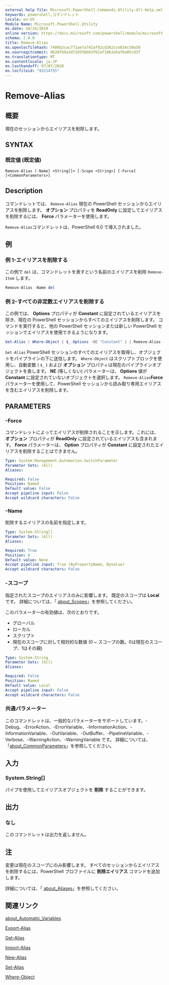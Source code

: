 ```yaml
---
external help file: Microsoft.PowerShell.Commands.Utility.dll-Help.xml
keywords: powershell,コマンドレット
Locale: en-US
Module Name: Microsoft.PowerShell.Utility
ms.date: 10/24/2019
online version: https://docs.microsoft.com/powershell/module/microsoft.powershell.utility/remove-alias?view=powershell-7.1&WT.mc_id=ps-gethelp
schema: 2.0.0
title: Remove-Alias
ms.openlocfilehash: 7406b2cac771ae7a741af92cd362cce834c59a50
ms.sourcegitcommit: 9b28fb9a3d72655bb63f62af18b3a5af6a05cd3f
ms.translationtype: MT
ms.contentlocale: ja-JP
ms.lasthandoff: 07/07/2020
ms.locfileid: "93214755"
---
```

# Remove-Alias

## 概要
現在のセッションからエイリアスを削除します。

## SYNTAX

### 既定値 (既定値)

```
Remove-Alias [-Name] <String[]> [-Scope <String>] [-Force] [<CommonParameters>]
```

## Description

コマンドレットでは、 `Remove-Alias` 現在の PowerShell セッションからエイリアスを削除します。 **オプション** プロパティを **ReadOnly** に設定してエイリアスを削除するには、 **Force** パラメーターを使用します。

`Remove-Alias`コマンドレットは、PowerShell 6.0 で導入されました。

## 例

### 例 1-エイリアスを削除する

この例で `del` は、コマンドレットを表すという名前のエイリアスを削除 `Remove-Item` します。

```powershell
Remove-Alias -Name del
```

### 例 2-すべての非定数エイリアスを削除する

この例では、 **Options** プロパティが **Constant** に設定されているエイリアスを除き、現在の PowerShell セッションからすべてのエイリアスを削除します。 コマンドを実行すると、他の PowerShell セッションまたは新しい PowerShell セッションでエイリアスを使用できるようになります。

```powershell
Get-Alias | Where-Object { $_.Options -NE "Constant" } | Remove-Alias -Force
```

`Get-Alias` PowerShell セッションのすべてのエイリアスを取得し、オブジェクトをパイプラインの下に送信します。
`Where-Object` はスクリプトブロックを使用し、自動変数 ( `$_` ) および **オプション** プロパティは現在のパイプラインオブジェクトを表します。 **NE** (等しくない) パラメーターは、 **Options** 値が **Constant** に設定されていないオブジェクトを選択します。 `Remove-Alias`**Force** パラメーターを使用して、PowerShell セッションから読み取り専用エイリアスを含むエイリアスを削除します。

## PARAMETERS

### -Force

コマンドレットによってエイリアスが削除されることを示します。これには、 **オプション** プロパティが **ReadOnly** に設定されているエイリアスも含まれます。 **Force** パラメーターは、 **Option** プロパティが **Constant** に設定されたエイリアスを削除することはできません。

```yaml
Type: System.Management.Automation.SwitchParameter
Parameter Sets: (All)
Aliases:

Required: False
Position: Named
Default value: False
Accept pipeline input: False
Accept wildcard characters: False
```

### -Name

削除するエイリアスの名前を指定します。

```yaml
Type: System.String[]
Parameter Sets: (All)
Aliases:

Required: True
Position: 0
Default value: None
Accept pipeline input: True (ByPropertyName, ByValue)
Accept wildcard characters: False
```

### -スコープ

指定されたスコープのエイリアスのみに影響します。 既定のスコープは **Local** です。 詳細については、「 [about_Scopes](../microsoft.powershell.core/about/about_scopes.md)」を参照してください。

このパラメーターの有効値は、次のとおりです。

- グローバル
- ローカル
- スクリプト
- 現在のスコープに対して相対的な数値 (0 ~ スコープの数。0は現在のスコープ、1はその親)

```yaml
Type: System.String
Parameter Sets: (All)
Aliases:

Required: False
Position: Named
Default value: Local
Accept pipeline input: False
Accept wildcard characters: False
```

### 共通パラメーター

このコマンドレットは、一般的なパラメーターをサポートしています。-Debug、-ErrorAction、-ErrorVariable、-InformationAction、-InformationVariable、-OutVariable、-OutBuffer、-PipelineVariable、-Verbose、-WarningAction、-WarningVariable です。 詳細については、「[about_CommonParameters](https://go.microsoft.com/fwlink/?LinkID=113216)」を参照してください。

## 入力

### System.String[]

パイプを使用してエイリアスオブジェクトを **削除** することができます。

## 出力

### なし

このコマンドレットは出力を返しません。

## 注

変更は現在のスコープにのみ影響します。 すべてのセッションからエイリアスを削除するには、PowerShell プロファイルに **削除エイリアス** コマンドを追加します。

詳細については、「 [about_Aliases](../microsoft.powershell.core/about/about_aliases.md)」を参照してください。

## 関連リンク

[about_Automatic_Variables](../Microsoft.PowerShell.Core/About/about_Automatic_Variables.md)

[Export-Alias](Export-Alias.md)

[Get-Alias](Get-Alias.md)

[Import-Alias](Import-Alias.md)

[New-Alias](New-Alias.md)

[Set-Alias](Set-Alias.md)

[Where-Object](../Microsoft.PowerShell.Core/Where-Object.md)

